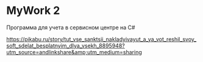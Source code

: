 # MyWork 2

Программа для учета в сервисном центре на C#

https://pikabu.ru/story/tut_vse_sanktsii_nakladyivayut_a_ya_vot_reshil_svoy_soft_sdelat_besplatnyim_dlya_vsekh_8895948?utm_source=andlinkshare&amp;utm_medium=sharing
